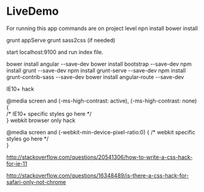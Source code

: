 # LiveDemo

For running this app commands are on project level
npn install
bower install

grunt appServe
grunt sass2css (if needed)

start localhost:9100 and run index file.

bower install angular --save-dev
bower install bootstrap --save-dev
npm install grunt --save-dev
npm install grunt-serve --save-dev
npm install grunt-contrib-sass --save-dev
bower install angular-route --save-dev

IE10+ hack

 @media screen and (-ms-high-contrast: active), (-ms-high-contrast: none) {  
  /* IE10+ specific styles go here */  
}
webkit browser only hack

@media screen and (-webkit-min-device-pixel-ratio:0) {
  /* webkit specific styles go here */  
}

http://stackoverflow.com/questions/20541306/how-to-write-a-css-hack-for-ie-11

http://stackoverflow.com/questions/16348489/is-there-a-css-hack-for-safari-only-not-chrome
